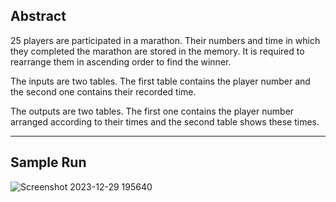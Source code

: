Abstract
------------------
25 players are participated in a marathon. Their numbers and time in which they completed the marathon are stored in the memory. It is required to rearrange them in ascending order to find the winner.

The inputs are two tables. The first table contains the player number and the second one contains their recorded time.

The outputs are two tables. The first one contains the player number arranged according to their times and the second table shows these times.

-----------------------
Sample Run
--------------------
![Screenshot 2023-12-29 195640](https://github.com/AhmedElgabrey/desktop-tutorial/assets/111466797/91aa6388-0ac6-4278-b5c7-4121edb1a677)
